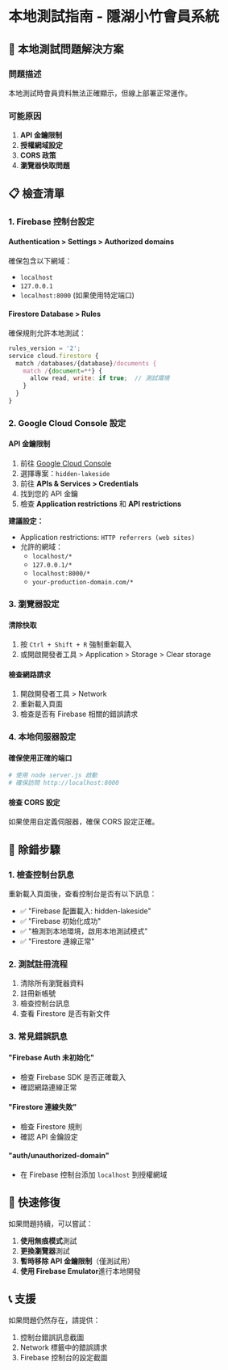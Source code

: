 # 本地測試指南 - 隱湖小竹會員系統

## 🔧 本地測試問題解決方案

### 問題描述

本地測試時會員資料無法正確顯示，但線上部署正常運作。

### 可能原因

1. **API 金鑰限制**
2. **授權網域設定**
3. **CORS 政策**
4. **瀏覽器快取問題**

## 📋 檢查清單

### 1. Firebase 控制台設定

#### Authentication > Settings > Authorized domains

確保包含以下網域：

- `localhost`
- `127.0.0.1`
- `localhost:8000` (如果使用特定端口)

#### Firestore Database > Rules

確保規則允許本地測試：

```javascript
rules_version = '2';
service cloud.firestore {
  match /databases/{database}/documents {
    match /{document=**} {
      allow read, write: if true;  // 測試環境
    }
  }
}
```

### 2. Google Cloud Console 設定

#### API 金鑰限制

1. 前往 [Google Cloud Console](https://console.cloud.google.com/)
2. 選擇專案：`hidden-lakeside`
3. 前往 **APIs & Services > Credentials**
4. 找到您的 API 金鑰
5. 檢查 **Application restrictions** 和 **API restrictions**

**建議設定：**

- Application restrictions: `HTTP referrers (web sites)`
- 允許的網域：
  - `localhost/*`
  - `127.0.0.1/*`
  - `localhost:8000/*`
  - `your-production-domain.com/*`

### 3. 瀏覽器設定

#### 清除快取

1. 按 `Ctrl + Shift + R` 強制重新載入
2. 或開啟開發者工具 > Application > Storage > Clear storage

#### 檢查網路請求

1. 開啟開發者工具 > Network
2. 重新載入頁面
3. 檢查是否有 Firebase 相關的錯誤請求

### 4. 本地伺服器設定

#### 確保使用正確的端口

```bash
# 使用 node server.js 啟動
# 確保訪問 http://localhost:8000
```

#### 檢查 CORS 設定

如果使用自定義伺服器，確保 CORS 設定正確。

## 🐛 除錯步驟

### 1. 檢查控制台訊息

重新載入頁面後，查看控制台是否有以下訊息：

- ✅ "Firebase 配置載入: hidden-lakeside"
- ✅ "Firebase 初始化成功"
- ✅ "檢測到本地環境，啟用本地測試模式"
- ✅ "Firestore 連線正常"

### 2. 測試註冊流程

1. 清除所有瀏覽器資料
2. 註冊新帳號
3. 檢查控制台訊息
4. 查看 Firestore 是否有新文件

### 3. 常見錯誤訊息

#### "Firebase Auth 未初始化"

- 檢查 Firebase SDK 是否正確載入
- 確認網路連線正常

#### "Firestore 連線失敗"

- 檢查 Firestore 規則
- 確認 API 金鑰設定

#### "auth/unauthorized-domain"

- 在 Firebase 控制台添加 `localhost` 到授權網域

## 🚀 快速修復

如果問題持續，可以嘗試：

1. **使用無痕模式**測試
2. **更換瀏覽器**測試
3. **暫時移除 API 金鑰限制**（僅測試用）
4. **使用 Firebase Emulator**進行本地開發

## 📞 支援

如果問題仍然存在，請提供：

1. 控制台錯誤訊息截圖
2. Network 標籤中的錯誤請求
3. Firebase 控制台的設定截圖
